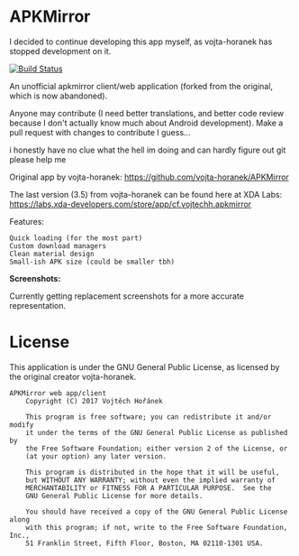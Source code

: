 # APKMirror

I decided to continue developing this app myself, as vojta-horanek has stopped development on it.

[![Build Status](https://travis-ci.org/TacoTheDank/APKMirror.svg)](https://travis-ci.org/TacoTheDank/APKMirror)

An unofficial apkmirror client/web application (forked from the original, which is now abandoned).

Anyone may contribute (I need better translations, and better code review because I don't actually know much about Android development). Make a pull request with changes to contribute I guess...

i honestly have no clue what the hell im doing and can hardly figure out git please help me

Original app by vojta-horanek: https://github.com/vojta-horanek/APKMirror

The last version (3.5) from vojta-horanek can be found here at XDA Labs: https://labs.xda-developers.com/store/app/cf.vojtechh.apkmirror

Features:

    Quick loading (for the most part)
    Custom download managers
    Clean material design
    Small-ish APK size (could be smaller tbh)

<b>Screenshots:</b>

Currently getting replacement screenshots for a more accurate representation.

# License
This application is under the GNU General Public License, as licensed by the original creator vojta-horanek.
```
APKMirror web app/client
    Copyright (C) 2017 Vojtěch Hořánek

    This program is free software; you can redistribute it and/or modify
    it under the terms of the GNU General Public License as published by
    the Free Software Foundation; either version 2 of the License, or
    (at your option) any later version.

    This program is distributed in the hope that it will be useful,
    but WITHOUT ANY WARRANTY; without even the implied warranty of
    MERCHANTABILITY or FITNESS FOR A PARTICULAR PURPOSE.  See the
    GNU General Public License for more details.

    You should have received a copy of the GNU General Public License along
    with this program; if not, write to the Free Software Foundation, Inc.,
    51 Franklin Street, Fifth Floor, Boston, MA 02110-1301 USA.
```
